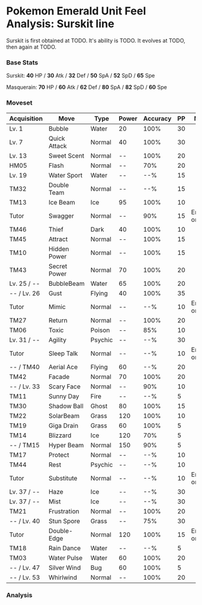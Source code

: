 # Pokemon Emerald Unit Feel Analysis: Surskit line

Surskit is first obtained at TODO. It's ability is TODO. It evolves at TODO, then again at TODO.

### Base Stats

Surskit: **40** HP / **30** Atk / **32** Def / **50** SpA / **52** SpD / **65** Spe

Masquerain: **70** HP / **60** Atk / **62** Def / **80** SpA / **82** SpD / **60** Spe

### Moveset

|Acquisition|Move        |Type   |Power|Accuracy|PP |Notes                    |
|---        |---         |---    |---  |---     |---|---                      |
|Lv. 1      |Bubble      |Water  |20   |100%    |30 |                         |
|Lv. 7      |Quick Attack|Normal |40   |100%    |30 |                         |
|Lv. 13     |Sweet Scent |Normal |--   |100%    |20 |                         |
|HM05       |Flash       |Normal |--   |70%     |20 |                         |
|Lv. 19     |Water Sport |Water  |--   |--%     |15 |                         |
|TM32       |Double Team |Normal |--   |--%     |15 |                         |
|TM13       |Ice Beam    |Ice    |95   |100%    |10 |                         |
|Tutor      |Swagger     |Normal |--   |90%     |15 |Emerald only             |
|TM46       |Thief       |Dark   |40   |100%    |10 |                         |
|TM45       |Attract     |Normal |--   |100%    |15 |                         |
|TM10       |Hidden Power|Normal |--   |100%    |15 |                         |
|TM43       |Secret Power|Normal |70   |100%    |20 |                         |
|Lv. 25 / --|BubbleBeam  |Water  |65   |100%    |20 |                         |
|-- / Lv. 26|Gust        |Flying |40   |100%    |35 |                         |
|Tutor      |Mimic       |Normal |--   |--%     |10 |Emerald only             |
|TM27       |Return      |Normal |--   |100%    |20 |                         |
|TM06       |Toxic       |Poison |--   |85%     |10 |                         |
|Lv. 31 / --|Agility     |Psychic|--   |--%     |30 |                         |
|Tutor      |Sleep Talk  |Normal |--   |--%     |10 |Emerald only             |
|-- / TM40  |Aerial Ace  |Flying |60   |--%     |20 |                         |
|TM42       |Facade      |Normal |70   |100%    |20 |                         |
|-- / Lv. 33|Scary Face  |Normal |--   |90%     |10 |                         |
|TM11       |Sunny Day   |Fire   |--   |--%     |5  |                         |
|TM30       |Shadow Ball |Ghost  |80   |100%    |15 |                         |
|TM22       |SolarBeam   |Grass  |120  |100%    |10 |                         |
|TM19       |Giga Drain  |Grass  |60   |100%    |5  |                         |
|TM14       |Blizzard    |Ice    |120  |70%     |5  |                         |
|-- / TM15  |Hyper Beam  |Normal |150  |90%     |5  |                         |
|TM17       |Protect     |Normal |--   |--%     |10 |                         |
|TM44       |Rest        |Psychic|--   |--%     |10 |                         |
|Tutor      |Substitute  |Normal |--   |--%     |10 |Emerald only             |
|Lv. 37 / --|Haze        |Ice    |--   |--%     |30 |                         |
|Lv. 37 / --|Mist        |Ice    |--   |--%     |30 |                         |
|TM21       |Frustration |Normal |--   |100%    |20 |                         |
|-- / Lv. 40|Stun Spore  |Grass  |--   |75%     |30 |                         |
|Tutor      |Double-Edge |Normal |120  |100%    |15 |Emerald only             |
|TM18       |Rain Dance  |Water  |--   |--%     |5  |                         |
|TM03       |Water Pulse |Water  |60   |100%    |20 |                         |
|-- / Lv. 47|Silver Wind |Bug    |60   |100%    |5  |                         |
|-- / Lv. 53|Whirlwind   |Normal |--   |100%    |20 |                         |

### Analysis